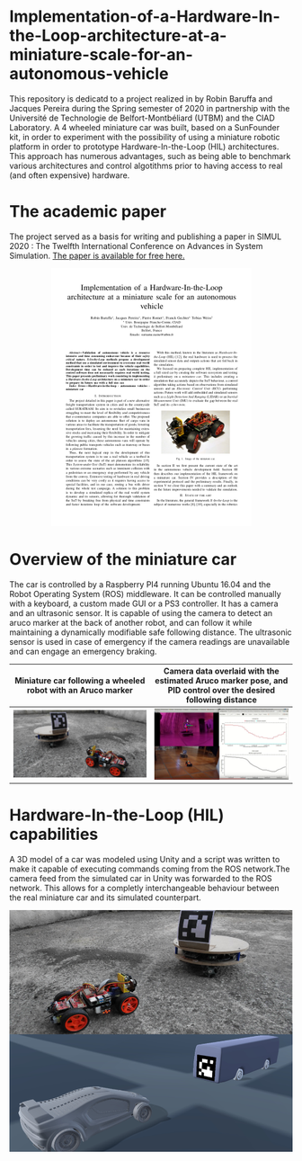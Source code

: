 # Implementation-of-a-Hardware-In-the-Loop-architecture-at-a-miniature-scale-for-an-autonomous-vehicle

This repository is dedicatd to a project realized in by Robin Baruffa and Jacques Pereira during the Spring semester of 2020 in partnership with the Université de Technologie de Belfort-Montbéliard (UTBM) and the CIAD Laboratory.
A 4 wheeled miniature car was built, based on a SunFounder kit, in order to experiment with the possibility of using a miniature robotic platform in order to prototype Hardware-In-the-Loop (HIL) architectures. This approach has numerous advantages, such as being able to benchmark various architectures and control algotithms prior to having access to real (and often expensive) hardware.

#  The academic paper

The project served as a basis for writing and publishing a paper in SIMUL 2020 : The Twelfth International Conference on Advances in System Simulation. [The paper is available for free here.](https://www.researchgate.net/publication/345008126_Mixed_Reality_Autonomous_Vehicle_Simulation_Implementation_of_a_Hardware-In-the-Loop_Architecture_at_a_Miniature_Scale)

<p align="center">
    <img src="https://raw.githubusercontent.com/RobinBaruffa/Implementation-of-a-Hardware-In-the-Loop-architecture-at-a-miniature-scale-for-an-autonomous-vehicle/master/Documentation_and_misc/articleimg.png" height="459" width="357">
</p>

# Overview of the miniature car

The car is controlled by a Raspberry PI4 running Ubuntu 16.04 and the Robot Operating System (ROS) middleware. It can be controlled manually with a keyboard, a custom made GUI or a PS3 controller. It has a camera and an ultrasonic sensor. It is capable of using the camera to detect an aruco marker at the back of another robot, and can follow it while maintaining a dynamically modifiable safe following distance. The ultrasonic sensor is used in case of emergency if the camera readings are unavailable and can engage an emergency braking. 


Miniature car following a wheeled robot with an Aruco marker             |  Camera data overlaid with the estimated Aruco marker pose, and PID control over the desired following distance
:-------------------------:|:-------------------------:
![](https://raw.githubusercontent.com/RobinBaruffa/Implementation-of-a-Hardware-In-the-Loop-architecture-at-a-miniature-scale-for-an-autonomous-vehicle/master/Documentation_and_misc/omniROS_and_robot.JPG)  |  ![](https://raw.githubusercontent.com/RobinBaruffa/Implementation-of-a-Hardware-In-the-Loop-architecture-at-a-miniature-scale-for-an-autonomous-vehicle/master/Documentation_and_misc/rviz.png)


# Hardware-In-the-Loop (HIL) capabilities

A 3D model of a car was modeled using Unity and a script was written to make it capable of executing commands coming from the ROS network.The camera feed from the simulated car in Unity was forwarded to the ROS network. This allows for a completly interchangeable behaviour between the real miniature car and its simulated counterpart.


<p align="center">
    <img src="https://raw.githubusercontent.com/RobinBaruffa/Implementation-of-a-Hardware-In-the-Loop-architecture-at-a-miniature-scale-for-an-autonomous-vehicle/master/Documentation_and_misc/Merged_omniROS_and_robot.JPG" height="430" width="574">
</p>
